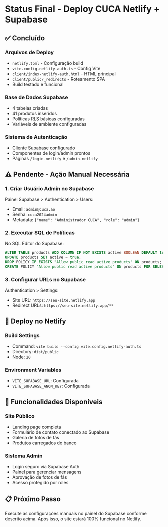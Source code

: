 # Status Final - Deploy CUCA Netlify + Supabase

## ✅ Concluído

### Arquivos de Deploy
- `netlify.toml` - Configuração build
- `vite.config.netlify-auth.ts` - Config Vite
- `client/index-netlify-auth.html` - HTML principal
- `client/public/_redirects` - Roteamento SPA
- Build testado e funcional

### Base de Dados Supabase
- 4 tabelas criadas
- 41 produtos inseridos
- Políticas RLS básicas configuradas
- Variáveis de ambiente configuradas

### Sistema de Autenticação
- Cliente Supabase configurado
- Componentes de login/admin prontos
- Páginas `/login-netlify` e `/admin-netlify`

## ⚠️ Pendente - Ação Manual Necessária

### 1. Criar Usuário Admin no Supabase
Painel Supabase > Authentication > Users:
- Email: `admin@cuca.ao`
- Senha: `cuca2024admin`
- Metadata: `{"name": "Administrador CUCA", "role": "admin"}`

### 2. Executar SQL de Políticas
No SQL Editor do Supabase:
```sql
ALTER TABLE products ADD COLUMN IF NOT EXISTS active BOOLEAN DEFAULT true;
UPDATE products SET active = true;
DROP POLICY IF EXISTS "Allow public read active products" ON products;
CREATE POLICY "Allow public read active products" ON products FOR SELECT USING (active = true);
```

### 3. Configurar URLs no Supabase
Authentication > Settings:
- Site URL: `https://seu-site.netlify.app`
- Redirect URLs: `https://seu-site.netlify.app/**`

## 🚀 Deploy no Netlify

### Build Settings
- Command: `vite build --config vite.config.netlify-auth.ts`
- Directory: `dist/public`
- Node: `20`

### Environment Variables
- `VITE_SUPABASE_URL`: Configurada
- `VITE_SUPABASE_ANON_KEY`: Configurada

## 📱 Funcionalidades Disponíveis

### Site Público
- Landing page completa
- Formulário de contato conectado ao Supabase
- Galeria de fotos de fãs
- Produtos carregados do banco

### Sistema Admin
- Login seguro via Supabase Auth
- Painel para gerenciar mensagens
- Aprovação de fotos de fãs
- Acesso protegido por roles

## 📋 Próximo Passo

Execute as configurações manuais no painel do Supabase conforme descrito acima. Após isso, o site estará 100% funcional no Netlify.